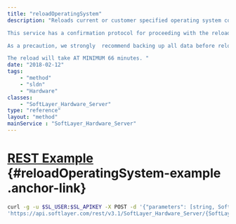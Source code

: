 ```yaml
---
title: "reloadOperatingSystem"
description: "Reloads current or customer specified operating system configuration. 

This service has a confirmation protocol for proceeding with the reload. To proceed with the reload without confirmation, simply pass in 'FORCE' as the token parameter. To proceed with the reload with confirmation, simply call the service with no parameter. A token string will be returned by this service. The token will remain active for 10 minutes. Use this token as the parameter to confirm that a reload is to be performed for the server. 

As a precaution, we strongly  recommend backing up all data before reloading the operating system. The reload will format the primary disk and will reconfigure the server to the current specifications on record. 

The reload will take AT MINIMUM 66 minutes. "
date: "2018-02-12"
tags:
    - "method"
    - "sldn"
    - "Hardware"
classes:
    - "SoftLayer_Hardware_Server"
type: "reference"
layout: "method"
mainService : "SoftLayer_Hardware_Server"
---
```


# [REST Example](#reloadOperatingSystem-example) <a href="/article/rest/"><i class="fas fa-question"></i></a> {#reloadOperatingSystem-example .anchor-link} 
```bash
curl -g -u $SL_USER:$SL_APIKEY -X POST -d '{"parameters": [string, SoftLayer_Container_Hardware_Server_Configuration]}' \
'https://api.softlayer.com/rest/v3.1/SoftLayer_Hardware_Server/{SoftLayer_Hardware_ServerID}/reloadOperatingSystem'
```
